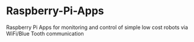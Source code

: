 # Raspberry-Pi-Apps
Raspberry Pi Apps for monitoring and control of simple low cost robots via WiFi/Blue Tooth communication
